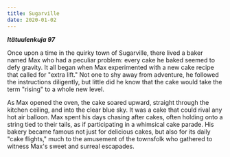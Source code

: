 ```yaml
---
title: Sugarville
date: 2020-01-02
---
```


***Itätuulenkuja 97***

Once upon a time in the quirky town of Sugarville, there lived a baker named Max who had a peculiar problem: every cake he baked seemed to defy gravity. It all began when Max experimented with a new cake recipe that called for "extra lift." Not one to shy away from adventure, he followed the instructions diligently, but little did he know that the cake would take the term "rising" to a whole new level.

As Max opened the oven, the cake soared upward, straight through the kitchen ceiling, and into the clear blue sky. It was a cake that could rival any hot air balloon. Max spent his days chasing after cakes, often holding onto a string tied to their tails, as if participating in a whimsical cake parade. His bakery became famous not just for delicious cakes, but also for its daily "cake flights," much to the amusement of the townsfolk who gathered to witness Max's sweet and surreal escapades.
